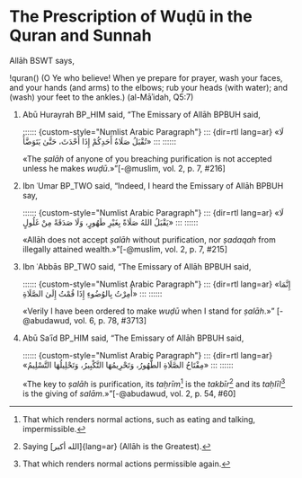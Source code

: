 
# The Prescription of Wuḍū in the Quran and Sunnah

Allāh BSWT says,

!quran()
(O Ye who believe! When ye prepare for prayer, wash your faces, and your hands
(and arms) to the elbows; rub your heads (with water); and (wash) your feet to
the ankles.)
(al-Māʾidah, Q5:7)

1. Abū Hurayrah BP_HIM said, “The Emissary of Allāh BPBUH said,

    :::::: {custom-style="Numlist Arabic Paragraph"}
    ::: {dir=rtl lang=ar}
    «لَا تُقْبَلُ صَلَاةُ أَحَدِكُمْ إِذَا أَحْدَثَ، حَتَّىٰ يَتَوَضَّأَ»
    :::
    ::::::

    «The _ṣalāh_ of anyone of you breaching purification is not accepted unless
    he makes _wuḍū_.»”[-@muslim, vol. 2, p. 7, #216]

2. Ibn ʿUmar BP_TWO said, “Indeed, I heard the Emissary of Allāh BPBUH say,

    :::::: {custom-style="Numlist Arabic Paragraph"}
    ::: {dir=rtl lang=ar}
    «لَا يَقْبَلُ اللهُ صَلَاةً بِغَيْرِ طَهُورٍ، وَلَا صَدَقَةً مِنْ غَلُولٍ»
    :::
    ::::::

    «Allāh does not accept _ṣalāh_ without purification, nor _ṣadaqah_ from
    illegally attained wealth.»”[-@muslim, vol. 2, p. 7, #215]

3. Ibn ʿAbbās BP_TWO said, “The Emissary of Allāh BPBUH said,

    <!-- Memoni made a mistake in the reference here. I've fixed it. -->

    :::::: {custom-style="Numlist Arabic Paragraph"}
    ::: {dir=rtl lang=ar}
    «إِنَّمَا أُمِرْتُ بِالوُضُوءِ إِذَا قُمْتُ إِلَىٰ الصَّلَاةِ»
    :::
    ::::::

    «Verily I have been ordered to make _wuḍū_ when I stand for _ṣalāh_.»”
    [-@abudawud, vol. 6, p. 78, #3713]

4. Abū Saʿīd BP_HIM said, “The Emissary of Allāh BPBUH said,

    :::::: {custom-style="Numlist Arabic Paragraph"}
    ::: {dir=rtl lang=ar}
    «مِفْتَاحُ الصَّلَاةِ الطُّهُورُ، وَتَحْرِيمُهَا التَّكْبِيرُ، وَتَحْلِيلُهَا التَّسْلِيمُ»
    :::
    ::::::

    «The key to _ṣalāh_ is purification, its _taḥrīm_[^mean-tahreem]
    is the _takbīr_[^mean-takbeer]
    and its _taḥlīl_[^mean-tahleel]
    is the giving of _salām_.»”[-@abudawud, vol. 2, p. 54, #60]

    [^mean-tahreem]: That which renders normal actions, such as eating and
    talking, impermissible.

    [^mean-takbeer]: Saying [الله أكبر]{lang=ar} (Allāh is the Greatest).

    [^mean-tahleel]: That which renders normal actions permissible again.
